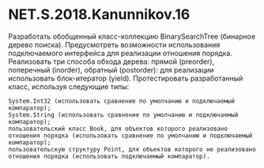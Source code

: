 # NET.S.2018.Kanunnikov.16

Разработать обобщенный класс-коллекцию BinarySearchTree (бинарное дерево поиска). Предусмотреть возможности использования подключаемого интерфейса для реализации отношения порядка. Реализовать три способа обхода дерева: прямой (preorder), поперечный (inorder), обратный (postorder): для реализации использовать блок-итератор (yield). Протестировать разработанный класс, используя следующие типы:

    System.Int32 (использовать сравнение по умолчанию и подключаемый компаратор);
    System.String (использовать сравнение по умолчанию и подключаемый компаратор);
    пользовательский класс Book, для объектов которого реализовано отношения порядка (использовать сравнение по умолчанию и подключаемый компаратор);
    пользовательскую структуру Point, для объектов которого не реализовано отношения порядка (использовать подключаемый компаратор).


